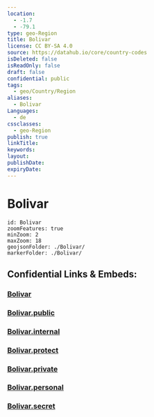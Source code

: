 ```yaml
---
location:
  - -1.7
  - -79.1
type: geo-Region
title: Bolivar
license: CC BY-SA 4.0
source: https://datahub.io/core/country-codes
isDeleted: false
isReadOnly: false
draft: false
confidential: public
tags:
  - geo/Country/Region
aliases:
  - Bolivar
Languages:
  - de
cssclasses:
  - geo-Region
publish: true
linkTitle:
keywords:
layout:
publishDate:
expiryDate:
---
```


# Bolivar

```leaflet
id: Bolivar
zoomFeatures: true 
minZoom: 2 
maxZoom: 18
geojsonFolder: ./Bolivar/
markerFolder: ./Bolivar/
```


## Confidential Links & Embeds: 

### [Bolivar](/_Standards/Earth/Continent/America~South/Ecuador/provinces~Equador/Bolivar.md) 

### [Bolivar.public](/_public/Earth/Continent/America~South/Ecuador/provinces~Equador/Bolivar.public.md) 

### [Bolivar.internal](/_internal/Earth/Continent/America~South/Ecuador/provinces~Equador/Bolivar.internal.md) 

### [Bolivar.protect](/_protect/Earth/Continent/America~South/Ecuador/provinces~Equador/Bolivar.protect.md) 

### [Bolivar.private](/_private/Earth/Continent/America~South/Ecuador/provinces~Equador/Bolivar.private.md) 

### [Bolivar.personal](/_personal/Earth/Continent/America~South/Ecuador/provinces~Equador/Bolivar.personal.md) 

### [Bolivar.secret](/_secret/Earth/Continent/America~South/Ecuador/provinces~Equador/Bolivar.secret.md)

